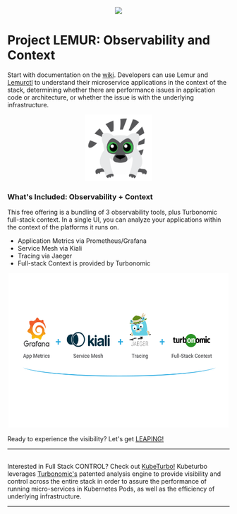 <p align="center">
  <img src="https://cloud.githubusercontent.com/assets/4391815/26681386/05b857c4-46ab-11e7-8c71-15a46d886834.png">
</p>


<!--
http://www.apache.org/licenses/LICENSE-2.0.txt


Copyright 2015 Turbonomic

Licensed under the Apache License, Version 2.0 (the "License");
you may not use this file except in compliance with the License.
You may obtain a copy of the License at

    http://www.apache.org/licenses/LICENSE-2.0

Unless required by applicable law or agreed to in writing, software
distributed under the License is distributed on an "AS IS" BASIS,
WITHOUT WARRANTIES OR CONDITIONS OF ANY KIND, either express or implied.
See the License for the specific language governing permissions and
limitations under the License.
-->

# **Project LEMUR: Observability and Context** 

Start with documentation on the [wiki](https://github.com/turbonomic/lemur/wiki). Developers can use Lemur and [Lemurctl](https://github.com/turbonomic/lemur/wiki/Lemurctl) to understand their microservice applications in the context of the stack, determining whether there are performance issues in application code or architecture, or whether the issue is with the underlying infrastructure.

<p align="center">
  <img src="https://github.com/evat-pm/images/blob/master/LemurNewFull.png" width="150" height="150">
</p>

### What's Included: Observability + Context
This free offering is a bundling of 3 observability tools, plus Turbonomic full-stack context. In a single UI, you can analyze your applications within the context of the platforms it runs on.

* Application Metrics via Prometheus/Grafana
* Service Mesh via Kiali
* Tracing via Jaeger
* Full-stack Context is provided by Turbonomic
<p align="center">
  <img src="https://github.com/evat-pm/images/blob/master/lemur-package-3.png" width="500" height="350">
</p>

Ready to experience the visibility? Let's get [LEAPING!](https://github.com/turbonomic/lemur/wiki/Lemur-Installation)

***

##
Interested in Full Stack CONTROL?  Check out [KubeTurbo!](https://github.com/turbonomic/kubeturbo/wiki) Kubeturbo leverages [Turbonomic's](https://turbonomic.com/) patented analysis engine to provide visibility and control across the entire stack in order to assure the performance of running micro-services in Kubernetes Pods, as well as the efficiency of underlying infrastructure.
***

